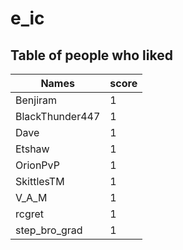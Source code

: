 # e_ic
## Table of people who liked
Names | score
--- | ---
Benjiram | 1
BlackThunder447 | 1
Dave | 1
Etshaw | 1
OrionPvP | 1
SkittlesTM | 1
V_A_M | 1
rcgret | 1
step_bro_grad | 1
